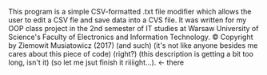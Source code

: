 This program is a simple CSV-formatted .txt file modifier which allows the user to edit a CSV fle and save data into a CVS file.
It was written for my OOP class project in the 2nd semester of IT studies at Warsaw University of Science's Faculty of Electronics and Information Technology.
© Copyright by Ziemowit Musiatowicz (2017) (and such) (it's not like anyone besides me cares about this piece of code) (right?) (this description is getting a bit too long, isn't it) (so let me jsut finish it riiiight...). <- there
